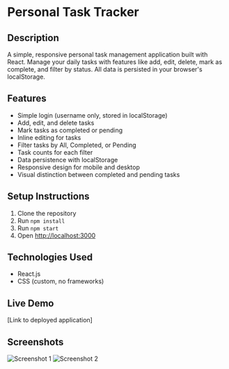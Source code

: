 # Personal Task Tracker

## Description
A simple, responsive personal task management application built with React. Manage your daily tasks with features like add, edit, delete, mark as complete, and filter by status. All data is persisted in your browser's localStorage.

## Features
- Simple login (username only, stored in localStorage)
- Add, edit, and delete tasks
- Mark tasks as completed or pending
- Inline editing for tasks
- Filter tasks by All, Completed, or Pending
- Task counts for each filter
- Data persistence with localStorage
- Responsive design for mobile and desktop
- Visual distinction between completed and pending tasks

## Setup Instructions
1. Clone the repository
2. Run `npm install`
3. Run `npm start`
4. Open [http://localhost:3000](http://localhost:3000)

## Technologies Used
- React.js
- CSS (custom, no frameworks)

## Live Demo
[Link to deployed application]

## Screenshots
![Screenshot 1](#)
![Screenshot 2](#)
